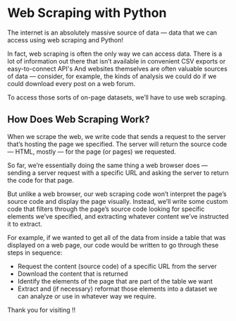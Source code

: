 # Web Scraping with Python

The internet is an absolutely massive source of data — data that we can access using web scraping and Python!

In fact, web scraping is often the only way we can access data. There is a lot of information out there that isn’t available in convenient CSV exports or easy-to-connect API's And websites themselves are often valuable sources of data — consider, for example, the kinds of analysis we could do if we could download every post on a web forum.

To access those sorts of on-page datasets, we’ll have to use web scraping. 

## How Does Web Scraping Work?
When we scrape the web, we write code that sends a request to the server that’s hosting the page we specified. The server will return the source code — HTML, mostly — for the page (or pages) we requested.

So far, we’re essentially doing the same thing a web browser does — sending a server request with a specific URL and asking the server to return the code for that page.

But unlike a web browser, our web scraping code won’t interpret the page’s source code and display the page visually. Instead, we’ll write some custom code that filters through the page’s source code looking for specific elements we’ve specified, and extracting whatever content we’ve instructed it to extract.

For example, if we wanted to get all of the data from inside a table that was displayed on a web page, our code would be written to go through these steps in sequence:

- Request the content (source code) of a specific URL from the server
- Download the content that is returned
- Identify the elements of the page that are part of the table we want
- Extract and (if necessary) reformat those elements into a dataset we can analyze or use in whatever way we require.

Thank you for visiting !!
